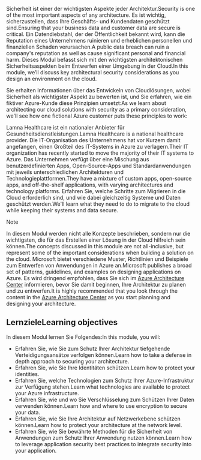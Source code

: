 <span data-ttu-id="07035-101">Sicherheit ist einer der wichtigsten Aspekte jeder Architektur.</span><span class="sxs-lookup"><span data-stu-id="07035-101">Security is one of the most important aspects of any architecture.</span></span> <span data-ttu-id="07035-102">Es ist wichtig, sicherzustellen, dass Ihre Geschäfts- und Kundendaten geschützt sind.</span><span class="sxs-lookup"><span data-stu-id="07035-102">Ensuring that your business data and customer data are secure is critical.</span></span> <span data-ttu-id="07035-103">Ein Datendiebstahl, der der Öffentlichkeit bekannt wird, kann die Reputation eines Unternehmens ruinieren und erheblichen personellen und finanziellen Schaden verursachen.</span><span class="sxs-lookup"><span data-stu-id="07035-103">A public data breach can ruin a company's reputation as well as cause significant personal and financial harm.</span></span> <span data-ttu-id="07035-104">Dieses Modul befasst sich mit den wichtigsten architektonischen Sicherheitsaspekten beim Entwerfen einer Umgebung in der Cloud.</span><span class="sxs-lookup"><span data-stu-id="07035-104">In this module, we’ll discuss key architectural security considerations as you design an environment on the cloud.</span></span>

<span data-ttu-id="07035-105">Sie erhalten Informationen über das Entwickeln von Cloudlösungen, wobei Sicherheit als wichtigster Aspekt zu bewerten ist, und Sie erfahren, wie ein fiktiver Azure-Kunde diese Prinzipien umsetzt:</span><span class="sxs-lookup"><span data-stu-id="07035-105">As we learn about architecting our cloud solutions with security as a primary consideration, we'll see how one fictional Azure customer puts these principles to work:</span></span>

<span data-ttu-id="07035-106">Lamna Healthcare ist ein nationaler Anbieter für Gesundheitsdienstleistungen.</span><span class="sxs-lookup"><span data-stu-id="07035-106">Lamna Healthcare is a national healthcare provider.</span></span> <span data-ttu-id="07035-107">Die IT-Organisation des Unternehmens hat vor Kurzem damit angefangen, einen Großteil des IT-Systems in Azure zu verlagern.</span><span class="sxs-lookup"><span data-stu-id="07035-107">Their IT organization has recently started to move the majority of their IT systems to Azure.</span></span> <span data-ttu-id="07035-108">Das Unternehmen verfügt über eine Mischung aus benutzerdefinierten Apps, Open-Source-Apps und Standardanwendungen mit jeweils unterschiedlichen Architekturen und Technologieplattformen.</span><span class="sxs-lookup"><span data-stu-id="07035-108">They have a mixture of custom apps, open-source apps, and off-the-shelf applications, with varying architectures and technology platforms.</span></span> <span data-ttu-id="07035-109">Erfahren Sie, welche Schritte zum Migrieren in die Cloud erforderlich sind, und wie dabei gleichzeitig Systeme und Daten geschützt werden.</span><span class="sxs-lookup"><span data-stu-id="07035-109">We'll learn what they need to do to migrate to the cloud while keeping their systems and data secure.</span></span>

> [!NOTE]
> <span data-ttu-id="07035-110">In diesem Modul werden nicht alle Konzepte beschrieben, sondern nur die wichtigsten, die für das Erstellen einer Lösung in der Cloud hilfreich sein können.</span><span class="sxs-lookup"><span data-stu-id="07035-110">The concepts discussed in this module are not all-inclusive, but represent some of the important considerations when building a solution on the cloud.</span></span> <span data-ttu-id="07035-111">Microsoft bietet verschiedene Muster, Richtlinien und Beispiele zum Entwerfen von Anwendungen in Azure an.</span><span class="sxs-lookup"><span data-stu-id="07035-111">Microsoft publishes a broad set of patterns, guidelines, and examples on designing applications on Azure.</span></span> <span data-ttu-id="07035-112">Es wird dringend empfohlen, dass Sie sich im [Azure Architecture Center](https://docs.microsoft.com/azure/architecture/) informieren, bevor Sie damit beginnen, Ihre Architektur zu planen und zu entwerfen.</span><span class="sxs-lookup"><span data-stu-id="07035-112">It is highly recommended that you look through the content in the [Azure Architecture Center](https://docs.microsoft.com/azure/architecture/) as you start planning and designing your architecture.</span></span>

## <a name="learning-objectives"></a><span data-ttu-id="07035-113">Lernziele</span><span class="sxs-lookup"><span data-stu-id="07035-113">Learning objectives</span></span>

<span data-ttu-id="07035-114">In diesem Modul lernen Sie Folgendes:</span><span class="sxs-lookup"><span data-stu-id="07035-114">In this module, you will:</span></span>

- <span data-ttu-id="07035-115">Erfahren Sie, wie Sie zum Schutz Ihrer Architektur tiefgehende Verteidigungsansätze verfolgen können.</span><span class="sxs-lookup"><span data-stu-id="07035-115">Learn how to take a defense in depth approach to securing your architecture.</span></span>
- <span data-ttu-id="07035-116">Erfahren Sie, wie Sie Ihre Identitäten schützen.</span><span class="sxs-lookup"><span data-stu-id="07035-116">Learn how to protect your identities.</span></span>
- <span data-ttu-id="07035-117">Erfahren Sie, welche Technologien zum Schutz Ihrer Azure-Infrastruktur zur Verfügung stehen.</span><span class="sxs-lookup"><span data-stu-id="07035-117">Learn what technologies are available to protect your Azure infrastructure.</span></span>
- <span data-ttu-id="07035-118">Erfahren Sie, wie und wo Sie Verschlüsselung zum Schützen Ihrer Daten verwenden können.</span><span class="sxs-lookup"><span data-stu-id="07035-118">Learn how and where to use encryption to secure your data.</span></span>
- <span data-ttu-id="07035-119">Erfahren Sie, wie Sie Ihre Architektur auf Netzwerkebene schützen können.</span><span class="sxs-lookup"><span data-stu-id="07035-119">Learn how to protect your architecture at the network level.</span></span>
- <span data-ttu-id="07035-120">Erfahren Sie, wie Sie bewährte Methoden für die Sicherheit von Anwendungen zum Schutz Ihrer Anwendung nutzen können.</span><span class="sxs-lookup"><span data-stu-id="07035-120">Learn how to leverage application security best practices to integrate security into your application.</span></span>